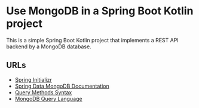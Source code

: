 # Use MongoDB in a Spring Boot Kotlin project

This is a simple Spring Boot Kotlin project that implements a REST API backend by a MongoDB database.

## URLs

* [Spring Initializr](https://start.spring.io/)
* [Spring Data MongoDB Documentation](https://docs.spring.io/spring-data/mongodb/docs/current/reference/html/)
* [Query Methods Syntax](https://docs.spring.io/spring-data/mongodb/docs/current/reference/html/#mongodb.repositories.queries)
* [MongoDB Query Language](https://www.mongodb.com/docs/manual/tutorial/query-documents/)